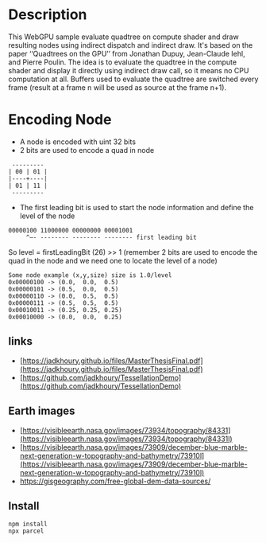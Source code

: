 # Description
This WebGPU sample evaluate quadtree on compute shader and draw resulting nodes using indirect dispatch and indirect draw.
It's based on the paper ‘‘Quadtrees on the GPU’’  from Jonathan Dupuy, Jean-Claude Iehl, and Pierre Poulin.
The idea is to evaluate the quadtree in the compute shader and display it directly using indirect draw call, so it means no CPU computation at all. Buffers used to evaluate the quadtree are switched every frame (result at a frame n will be used as source at the frame n+1).

# Encoding Node

* A node is encoded with uint 32 bits
* 2 bits are used to encode a quad in node
```
 ---------
| 00 | 01 |
|----+----|
| 01 | 11 |
 ---------
```

* The first leading bit is used to start the node information and define the level of the node

```
00000100 11000000 00000000 00001001
     ^—- -------- -------- -------- first leading bit
```

So level = firstLeadingBit (26) >> 1 (remember 2 bits are used to encode the quad in the node and we need one to locate the level of a node)
```
Some node example (x,y,size) size is 1.0/level
0x00000100 -> (0.0,  0.0,  0.5)
0x00000101 -> (0.5,  0.0,  0.5)
0x00000110 -> (0.0,  0.5,  0.5)
0x00000111 -> (0.5,  0.5,  0.5)
0x00010011 -> (0.25, 0.25, 0.25)
0x00010000 -> (0.0,  0.0,  0.25)
```


## links
*  [https://jadkhoury.github.io/files/MasterThesisFinal.pdf](https://jadkhoury.github.io/files/MasterThesisFinal.pdf)
*  [https://github.com/jadkhoury/TessellationDemo](https://github.com/jadkhoury/TessellationDemo)

## Earth images
*  [https://visibleearth.nasa.gov/images/73934/topography/84331](https://visibleearth.nasa.gov/images/73934/topography/84331l)
*  [https://visibleearth.nasa.gov/images/73909/december-blue-marble-next-generation-w-topography-and-bathymetry/73910l](https://visibleearth.nasa.gov/images/73909/december-blue-marble-next-generation-w-topography-and-bathymetry/73910l)
* https://gisgeography.com/free-global-dem-data-sources/



## Install
```
npm install
npx parcel
```


